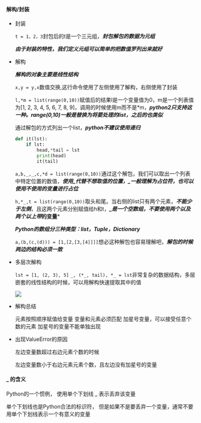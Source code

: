 #### 解构/封装

* 封装

  `t = 1，2，3`封包后的t是一个三元组，***封包解包的数据为元组***

  ***由于封装的特性，我们定义元组可以简单的把数值罗列出来就好***

* 解构

  ***解构的对象主要是线性结构***

  `x,y = y,x`数值交换,这行命令使用了左侧使用了解构，右侧使用了封装

  `l,*m = list(range(0,10))`赋值后的结果l是一个变量值为0，m是一个列表值为[1, 2, 3, 4, 5, 6, 7, 8, 9]，调用的时候使用m而不是*m，***python2只支持这一种。range(0,10)一般是替换为将要处理的list，之后的也类似***

  通过解包的方式列出一个list，***python不建议使用递归***
  ```python
  def it(lst):
      if lst:
          head,*tail = lst
          print(head)
          it(tail)
  ```

  `a,b,_,_,c,*d = list(range(0,10))`通过这个解包，我们可以取出一个列表中特定位置的数值，***使用_代替不想取值的位置，_一般理解为占位符，也可以使用不使用的变量进行占位***

  `h,*_,t = list(range(0,10))`取头和尾。当右侧的list只有两个元素，***不能少于左侧***，且这两个元素分别赋值给h和t，***_是一个空数组，不要使用两个以及两个以上带*的变量***

  ***Python的数组分三种类型：list，Tuple，Dictionary***

  `a,(b,(c,(d))) = [1,[2,[3,[4]]]]`想必这种解包也容易理解吧，***解包的时候两边的结构必须一致***

* 多层次解构

  `lst = [1, (2, 3), 5]` `_, (*_, tail), *_ = lst`非常复杂的数据结构，多层嵌套的线性结构的时候，可以用解构快速提取其中的值

  ![](images/解构1.png)

* 解构总结

  元素按照顺序赋值给变量
  变量和元素必须匹配
  加星号变量，可以接受任意个数的元素
  加星号的变量不能单独出现
* 出现ValueError的原因

  左边变量数超过右边元素个数的时候

  左边变量数小于右边元素元素个数，且左边没有加星号的变量

#### _ 的含义

  Python的一个惯例， 使用单个下划线 _ 表示丢弃该变量

  单个下划线也是Python合法的标识符， 但是如果不是要丢弃一个变量，通常不要用单个下划线表示一个有意义的变量
